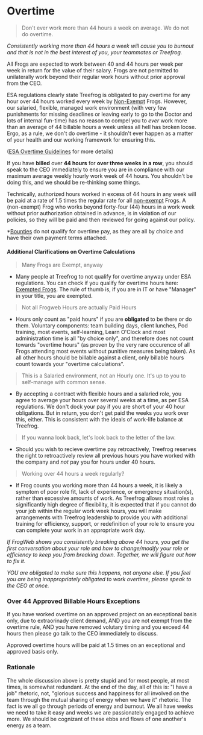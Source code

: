 # Overtime

> Don't ever work more than 44 hours a week on average. We do not do overtime.

*Consistently working more than 44 hours a week will cause you to burnout and that is not in the best interest of you, your teammates or Treefrog.*

All Frogs are expected to work between 40 and 44 hours per week per week in return for the value of their salary.  Frogs are not permitted to unilaterally work beyond their regular work hours without prior approval from the CEO. 

ESA regulations clearly state Treefrog is obligated to pay overtime for any hour over 44 hours worked every week by [Non-Exempt](Manual/Exempted.md) Frogs. However, our salaried, flexible, managed work environment (with very few punishments for missing deadlines or leaving early to go to the Doctor and lots of internal fun-time) has no reason to compel you to *ever* work more than an average of 44 billable hours a week unless all hell has broken loose. Ergo, as a rule, we don't do overtime - it shouldn't ever happen as a matter of your health and our working framework for ensuring this.

([ESA Overtime Guidelines](https://www.labour.gov.on.ca/english/es/pubs/guide/overtime.php) for more details)

If you have **billed** over **44 hours** for **over three weeks in a row**, you should speak to the CEO immediately to ensure you are in compliance with our maximum average weekly hourly work week of 44 hours. You shouldn't be doing this, and we should be re-thinking some things.

Technically, authorized hours worked in excess of 44 hours in any week will be paid at a rate of 1.5 times the regular rate for all [non-exempt](Manual/Exempted.md) Frogs.  A (non-exempt) Frog who works beyond forty-four (44) hours in a work week without prior authorization obtained in advance, is in violation of our policies, so they will be paid and then reviewed for going against our policy.

*[Bounties](Manual/Boutnies.md) do not qualify for overtime pay, as they are all by choice and have their own payment terms attached.

#### Additional Clarifications on Overtime Calculations

> Many Frogs are Exempt, anyway

- Many people at Treefrog to not qualify for overtime anyway under ESA regulations. You can check if you qualify for overtime hours here: [Exempted Frogs](Manual/Exempt.md). The rule of thumb is, if you are in IT or have "Manager" in your title, you are exempted.

> Not all Frogweb Hours are actually Paid Hours

- Hours only count as "paid hours" if you are **obligated** to be there or do them. Voluntary components: team building days, client lunches, Pod training, most events, self-learning, Learn O'Clock and most administration time is all "by choice only", and therefore does not count towards "overtime hours" (as proven by the very rare occurence of all Frogs attending most events without punitive measures being taken). As all other hours should be billable against a client, only billable hours count towards your "overtime calculations".

> This is a Salaried environment, not an Hourly one. It's up to you to self-manage with common sense.

- By accepting a contract with flexible hours and a salaried role, you agree to average your hours over several weeks at a time, as per ESA regulations. We don't dock your pay if you are short of your 40 hour obligations. But in return, you don't get paid the weeks you work over this, either. This is consistent with the ideals of work-life balance at Treefrog.

> If you wanna look back, let's look back to the letter of the law.

- Should you wish to recieve overtime pay retroactively, Treefrog reserves the right to retroactively review all previous hours you have worked with the company and *not* pay you for hours under 40 hours.

> Working over 44 hours a week regularly? 

- If Frog counts you working more than 44 hours a week, it is likely a symptom of poor role fit, lack of experience, or emergency situation(s), rather than excessive amounts of work. As Treefrog allows most roles a significantly high degree of flexibility, it is expected that if you cannot do your job within the regular work week hours, you will make arrangements with Treefrog leadership to provide you with additional training for efficiency, support, or redefinition of your role to ensure you can complete your work in an appropriate work day.

*If FrogWeb shows you consistently breaking above 44 hours, you get the first conversation about your role and how to change/modify your role or efficiency to keep you from breaking down. Together, we will figure out how to fix it.*

*YOU are obligated to make sure this happens, not anyone else. If you feel you are being inappropriately obligated to work overtime, please speak to the CEO at once.*

### Over 44 Approved Billable Hours Exceptions

If you have worked overtime on an approved project on an exceptional basis only, due to extraorinady client demand, AND you are not exempt from the overtime rule, AND you have removed volutary timing and you exceed 44 hours then please go talk to the CEO immediately to discuss.

Approved overtime hours will be paid at 1.5 times on an exceptional and approved basis only.

### Rationale

The whole discussion above is pretty stupid and for most people, at most times, is somewhat redundant. At the end of the day, all of this is: "I have a job" rhetoric, not, "glorious success and happiness for all involved on the team through the mutual sharing of energy when we have it" rhetoric. The fact is we all go through periods of energy and burnout. We all have weeks we need to take it easy and weeks we are passionately engaged to achieve more. We should be cognizant of these ebbs and flows of one another's energy as a team.
